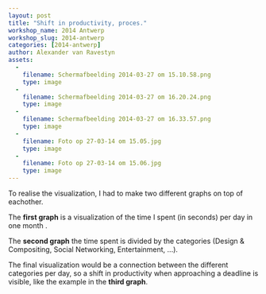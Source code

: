 ```yaml
---
layout: post
title: "Shift in productivity, proces."
workshop_name: 2014 Antwerp
workshop_slug: 2014-antwerp
categories: [2014-antwerp]
author: Alexander van Ravestyn
assets:
  -
    filename: Schermafbeelding 2014-03-27 om 15.10.58.png
    type: image
  -
    filename: Schermafbeelding 2014-03-27 om 16.20.24.png
    type: image
  -
    filename: Schermafbeelding 2014-03-27 om 16.33.57.png
    type: image
  -
    filename: Foto op 27-03-14 om 15.05.jpg
    type: image
  -
    filename: Foto op 27-03-14 om 15.06.jpg
    type: image
---
```

To realise the visualization, I had to make two different graphs on top of eachother.

The **first graph** is a visualization of the time I spent (in seconds) per day in one month .

The **second graph** the time spent is divided by the categories (Design & Compositing, Social Networking, Entertainment, ...).

The final visualization would be a connection between the different categories per day, so a shift in productivity when approaching a deadline is visible, like the example in the **third graph**.
